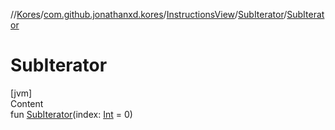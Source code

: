 //[Kores](../../../index.md)/[com.github.jonathanxd.kores](../../index.md)/[InstructionsView](../index.md)/[SubIterator](index.md)/[SubIterator](-sub-iterator.md)



# SubIterator  
[jvm]  
Content  
fun [SubIterator](-sub-iterator.md)(index: [Int](https://kotlinlang.org/api/latest/jvm/stdlib/kotlin/-int/index.html) = 0)  



